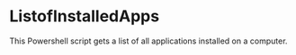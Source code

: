 # ListofInstalledApps
This Powershell script gets a list of all applications installed on a computer.
